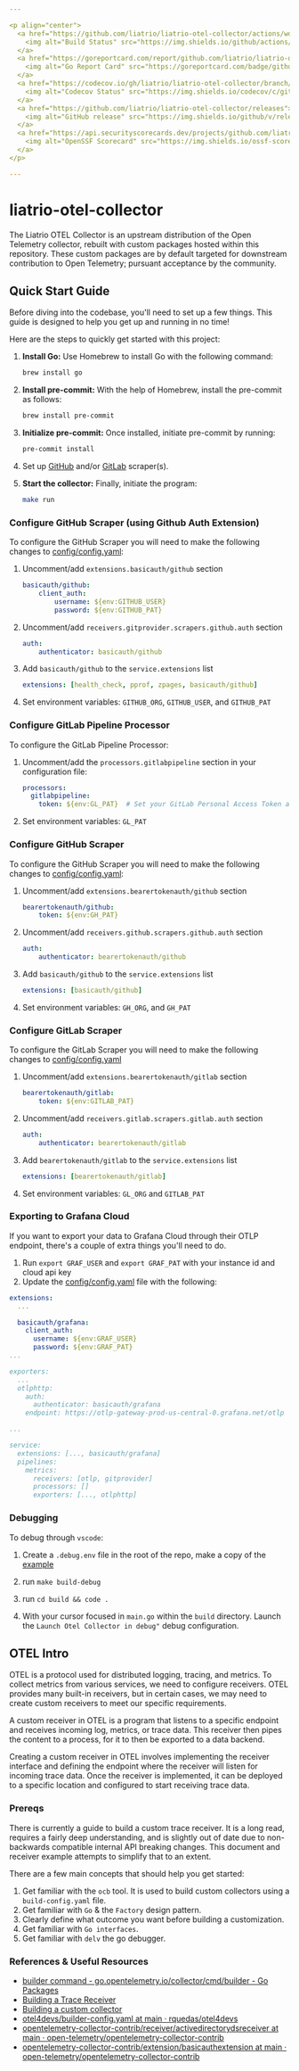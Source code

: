 ```yaml
---

<p align="center">
  <a href="https://github.com/liatrio/liatrio-otel-collector/actions/workflows/build.yml?query=branch%3Amain">
    <img alt="Build Status" src="https://img.shields.io/github/actions/workflow/status/liatrio/liatrio-otel-collector/build.yml?branch=main&style=for-the-badge">
  </a>
  <a href="https://goreportcard.com/report/github.com/liatrio/liatrio-otel-collector">
    <img alt="Go Report Card" src="https://goreportcard.com/badge/github.com/liatrio/liatrio-otel-collector?style=for-the-badge">
  </a>
  <a href="https://codecov.io/gh/liatrio/liatrio-otel-collector/branch/main" >
    <img alt="Codecov Status" src="https://img.shields.io/codecov/c/github/liatrio/liatrio-otel-collector?style=for-the-badge"/>
  </a>
  <a href="https://github.com/liatrio/liatrio-otel-collector/releases">
    <img alt="GitHub release" src="https://img.shields.io/github/v/release/liatrio/liatrio-otel-collector?include_prereleases&style=for-the-badge">
  </a>
  <a href="https://api.securityscorecards.dev/projects/github.com/liatrio/liatrio-otel-collector/badge">
    <img alt="OpenSSF Scorecard" src="https://img.shields.io/ossf-scorecard/github.com/liatrio/liatrio-otel-collector?label=openssf%20scorecard&style=for-the-badge">
  </a>
</p>

---
```


# liatrio-otel-collector

The Liatrio OTEL Collector is an upstream distribution of the Open Telemetry
collector, rebuilt with custom packages hosted within this repository.  These
custom packages are by default targeted for downstream contribution to Open
Telemetry; pursuant acceptance by the community.

## Quick Start Guide

Before diving into the codebase, you'll need to set up a few things. This guide
is designed to help you get up and running in no time!

Here are the steps to quickly get started with this project:

1. **Install Go:** Use Homebrew to install Go with the following command:

    ```bash
    brew install go
    ```

2. **Install pre-commit:** With the help of Homebrew, install the pre-commit as
follows:

    ```bash
    brew install pre-commit
    ```

3. **Initialize pre-commit:** Once installed, initiate pre-commit by running:

    ```bash
    pre-commit install
    ```

4. Set up [GitHub][0] and/or [GitLab][1] scraper(s).

5. **Start the collector:** Finally, initiate the program:

    ```bash
    make run
    ```

### Configure GitHub Scraper (using Github Auth Extension)

To configure the GitHub Scraper you will need to make the following changes to
[config/config.yaml][2]:

1) Uncomment/add `extensions.basicauth/github` section

    ```yaml
    basicauth/github:
        client_auth:
            username: ${env:GITHUB_USER}
            password: ${env:GITHUB_PAT}
    ```

2) Uncomment/add `receivers.gitprovider.scrapers.github.auth` section

    ```yaml
    auth:
        authenticator: basicauth/github
    ```

3) Add `basicauth/github` to the `service.extensions` list

    ```yaml
    extensions: [health_check, pprof, zpages, basicauth/github]
    ```

4) Set environment variables: `GITHUB_ORG`, `GITHUB_USER`, and `GITHUB_PAT`


### Configure GitLab Pipeline Processor

To configure the GitLab Pipeline Processor:

1) Uncomment/add the `processors.gitlabpipeline` section in your configuration file:

    ```yaml
    processors:
      gitlabpipeline:
        token: ${env:GL_PAT}  # Set your GitLab Personal Access Token as an environment variable
    ```

2) Set environment variables: `GL_PAT`

### Configure GitHub Scraper

To configure the GitHub Scraper you will need to make the following changes to
[config/config.yaml][2]:

1) Uncomment/add `extensions.bearertokenauth/github` section

    ```yaml
    bearertokenauth/github:
        token: ${env:GH_PAT}
    ```

2) Uncomment/add `receivers.github.scrapers.github.auth` section

    ```yaml
    auth:
        authenticator: bearertokenauth/github
    ```

3) Add `basicauth/github` to the `service.extensions` list

    ```yaml
    extensions: [basicauth/github]
    ```

4) Set environment variables: `GH_ORG`, and `GH_PAT`

### Configure GitLab Scraper

To configure the GitLab Scraper you will need to make the following changes to
[config/config.yaml][2]

1) Uncomment/add `extensions.bearertokenauth/gitlab` section

    ```yaml
    bearertokenauth/gitlab:
        token: ${env:GITLAB_PAT}
    ```

2) Uncomment/add `receivers.gitlab.scrapers.gitlab.auth` section

    ```yaml
    auth:
        authenticator: bearertokenauth/gitlab
    ```

3) Add `bearertokenauth/gitlab` to the `service.extensions` list

    ```yaml
    extensions: [bearertokenauth/gitlab]
    ```

4) Set environment variables: `GL_ORG` and `GITLAB_PAT`

### Exporting to Grafana Cloud

If you want to export your data to Grafana Cloud through their OTLP endpoint,
there's a couple of extra things you'll need to do.

1. Run `export GRAF_USER` and `export GRAF_PAT` with your instance id and cloud
api key
2. Update the [config/config.yaml][2] file with the following:

```yaml
extensions:
  ...

  basicauth/grafana:
    client_auth:
      username: ${env:GRAF_USER}
      password: ${env:GRAF_PAT}
...

exporters:
  ...
  otlphttp:
    auth:
      authenticator: basicauth/grafana
    endpoint: https://otlp-gateway-prod-us-central-0.grafana.net/otlp

...

service:
  extensions: [..., basicauth/grafana]
  pipelines:
    metrics:
      receivers: [otlp, gitprovider]
      processors: []
      exporters: [..., otlphttp]

```

### Debugging

To debug through `vscode`:

1) Create a `.debug.env` file in the root of the repo, make a copy of the
[example](.debug.env.example)

2) run `make build-debug`

3) run `cd build && code .`

4) With your cursor focused in `main.go` within the `build` directory. Launch
the `Launch Otel Collector in debug"` debug configuration.

## OTEL Intro

OTEL is a protocol used for distributed logging, tracing, and metrics.
To collect metrics from various services, we need to configure receivers.
OTEL provides many built-in receivers, but in certain cases, we may need to
create custom receivers to meet our specific requirements.

A custom receiver in OTEL is a program that listens to a specific endpoint and
receives incoming log, metrics, or trace data. This receiver then pipes the
content to a process, for it to then be exported to a data backend.

Creating a custom receiver in OTEL involves implementing the receiver interface
and defining the endpoint where the receiver will listen for incoming trace data.
Once the receiver is implemented, it can be deployed to a specific location and
configured to start receiving trace data.

### Prereqs

There is currently a guide to build a custom trace receiver. It is a long read,
requires a fairly deep understanding, and is slightly out of date due to
non-backwards compatible internal API breaking changes. This document and
receiver example attempts to simplify that to an extent.

There are a few main concepts that should help you get started:

1. Get familiar with the `ocb` tool. It is used to build custom collectors using
a `build-config.yaml` file.
2. Get familiar with `Go` & the `Factory` design pattern.
3. Clearly define what outcome you want before building a customization.
4. Get familiar with `Go interfaces`.
5. Get familiar with `delv` the go debugger.

### References & Useful Resources

* [builder command - go.opentelemetry.io/collector/cmd/builder - Go Packages][3]
* [Building a Trace Receiver][4]
* [Building a custom collector][5]
* [otel4devs/builder-config.yaml at main · rquedas/otel4devs][6]
* [opentelemetry-collector-contrib/receiver/activedirectorydsreceiver at main · open-telemetry/opentelemetry-collector-contrib][7]
* [opentelemetry-collector-contrib/extension/basicauthextension at main · open-telemetry/opentelemetry-collector-contrib][8]

[0]: #configure-github-scraper
[1]: #configure-gitlab-scraper
[2]: ./config/config.yaml
[3]: https://pkg.go.dev/go.opentelemetry.io/collector/cmd/builder#section-readme
[4]: https://opentelemetry.io/docs/collector/trace-receiver/#representing-operations-with-spans
[5]: https://opentelemetry.io/docs/collector/custom-collector/
[6]: https://github.com/rquedas/otel4devs/blob/main/collector/receiver/trace-receiver/builder-config.yaml
[7]: https://github.com/open-telemetry/opentelemetry-collector-contrib/tree/main/receiver/activedirectorydsreceiver
[8]: https://github.com/open-telemetry/opentelemetry-collector-contrib/tree/main/extension/basicauthextension
